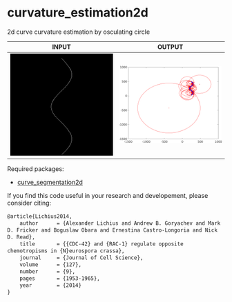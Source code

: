 # curvature_estimation2d
2d curve curvature estimation by osculating circle<br/>

| INPUT | OUTPUT |
| ------------- | ------------- |
| <img src="https://github.com/BoguslawObara/curvature_estimation2d/blob/master/im/wave.png" width="250">  | <img src="https://github.com/BoguslawObara/curvature_estimation2d/blob/master/im/wave_curv.png" width="250"> |

Required packages:
- [curve_segmentation2d](../../../curve_segmentation2d)

If you find this code useful in your research and developement, please consider citing:

    @article{Lichius2014,
        author      = {Alexander Lichius and Andrew B. Goryachev and Mark D. Fricker and Boguslaw Obara and Ernestina Castro-Longoria and Nick D. Read},
        title       = {{CDC-42} and {RAC-1} regulate opposite chemotropisms in {N}eurospora crassa},
        journal     = {Journal of Cell Science},
        volume      = {127},
        number      = {9},
        pages       = {1953-1965},    
        year        = {2014}
    }

